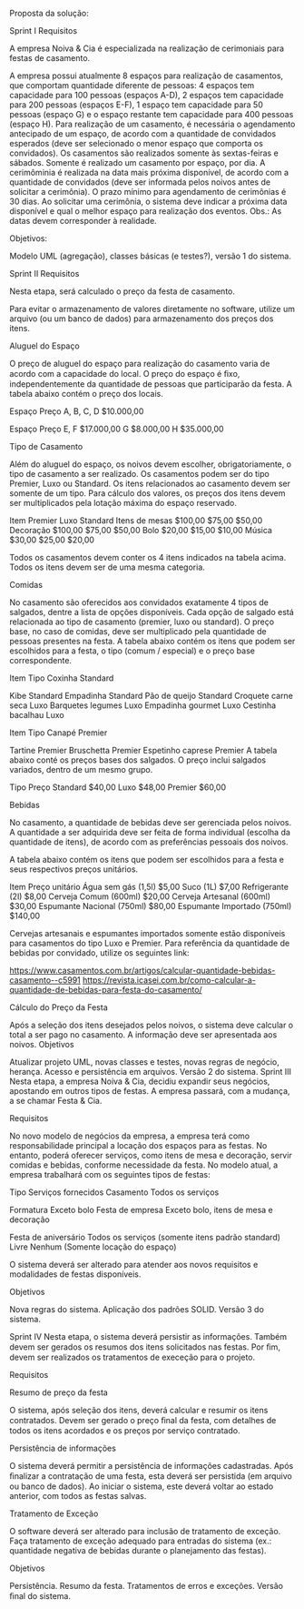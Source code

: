Proposta da solução:

Sprint I
Requisitos

A empresa Noiva & Cia é especializada na realização de cerimoniais para festas de casamento.

A empresa possui atualmente 8 espaços para realização de casamentos, que comportam quantidade diferente de pessoas: 4 espaços tem capacidade para 100 pessoas (espaços A-D), 2 espaços tem capacidade para 200 pessoas (espaços E-F), 1 espaço tem capacidade para 50 pessoas (espaço G) e o espaço restante tem capacidade para 400 pessoas (espaço H).
Para realização de um casamento, é necessária o agendamento antecipado de um espaço, de acordo com a quantidade de convidados esperados (deve ser selecionado o menor espaço que comporta os convidados).
Os casamentos são realizados somente às sextas-feiras e sábados. Somente é realizado um casamento por espaço, por dia.
A cerimôminia é realizada na data mais próxima disponível, de acordo com a quantidade de convidados (deve ser informada pelos noivos antes de solicitar a cerimônia).
O prazo mínimo para agendamento de cerimônias é 30 dias. Ao solicitar uma cerimônia, o sistema deve indicar a próxima data disponível e qual o melhor espaço para realização dos eventos.
Obs.: As datas devem corresponder à realidade.

Objetivos:

Modelo UML (agregação), classes básicas (e testes?), versão 1 do sistema.

Sprint II
Requisitos

Nesta etapa, será calculado o preço da festa de casamento.

Para evitar o armazenamento de valores diretamente no software, utilize um arquivo (ou um banco de dados) para armazenamento dos preços dos itens.

Aluguel do Espaço

O preço de aluguel do espaço para realização do casamento varia de acordo com a capacidade do local. O preço do espaço é ﬁxo, independentemente da quantidade de pessoas que participarão da festa.
A tabela abaixo contém o preço dos locais.

Espaço	Preço
A, B, C, D	$10.000,00
 
 

Espaço	Preço
E, F	$17.000,00
G	$8.000,00
H	$35.000,00

Tipo de Casamento

Além do aluguel do espaço, os noivos devem escolher, obrigatoriamente, o tipo de casamento a ser realizado. Os casamentos podem ser do tipo Premier, Luxo ou Standard. Os itens relacionados ao casamento devem ser somente de um tipo. Para cálculo dos valores, os preços dos itens devem ser multiplicados pela lotação máxima do espaço reservado.

Item	Premier	Luxo	Standard
Itens de mesas	$100,00	$75,00	$50,00
Decoração	$100,00	$75,00	$50,00
Bolo	$20,00	$15,00	$10,00
Música	$30,00	$25,00	$20,00

Todos os casamentos devem conter os 4 itens indicados na tabela acima. Todos os itens devem ser de uma mesma categoria.

Comidas

No casamento são oferecidos aos convidados exatamente 4 tipos de salgados, dentre a lista de opções disponíveis. Cada opção de salgado está relacionada ao tipo de casamento (premier, luxo ou standard). O preço base, no caso de comidas, deve ser multiplicado pela quantidade de pessoas presentes na festa.
A tabela abaixo contém os itens que podem ser escolhidos para a festa, o tipo (comum / especial) e o preço base correspondente.

Item	Tipo
Coxinha	Standard
 
Kibe	Standard
Empadinha	Standard
Pão de queijo	Standard Croquete carne seca	Luxo Barquetes legumes	Luxo Empadinha gourmet	Luxo Cestinha bacalhau	Luxo

 
Item	Tipo
Canapé	Premier
 
Tartine	Premier
Bruschetta	Premier Espetinho caprese	Premier
A tabela abaixo conté os preços bases dos salgados. O preço inclui salgados variados, dentro de um mesmo grupo.

Tipo	Preço
Standard	$40,00
Luxo	$48,00
Premier	$60,00

Bebidas

No casamento, a quantidade de bebidas deve ser gerenciada pelos noivos. A quantidade a ser adquirida deve ser feita de forma individual (escolha da quantidade de itens), de acordo com as preferências pessoais dos noivos.

A tabela abaixo contém os itens que podem ser escolhidos para a festa e seus respectivos preços unitários.

Item	Preço unitário
Água sem gás (1,5l)	$5,00
Suco (1L)	$7,00
Refrigerante (2l)	$8,00
Cerveja Comum (600ml)	$20,00
Cerveja Artesanal (600ml)	$30,00
Espumante Nacional (750ml)	$80,00
Espumante Importado (750ml)	$140,00

Cervejas artesanais e espumantes importados somente estão disponíveis para casamentos do tipo Luxo e Premier.
Para referência da quantidade de bebidas por convidado, utilize os seguintes link:

https://www.casamentos.com.br/artigos/calcular-quantidade-bebidas-casamento--c5991 https://revista.icasei.com.br/como-calcular-a-quantidade-de-bebidas-para-festa-do-casamento/

Cálculo do Preço da Festa
 
Após a seleção dos itens desejados pelos noivos, o sistema deve calcular o total a ser pago no casamento. A informação deve ser apresentada aos noivos.
Objetivos

Atualizar projeto UML, novas classes e testes, novas regras de negócio, herança. Acesso e persistência em arquivos. Versão 2 do sistema.
Sprint III
Nesta etapa, a empresa Noiva & Cia, decidiu expandir seus negócios, apostando em outros tipos de festas. A empresa passará, com a mudança, a se chamar Festa & Cia.

Requisitos

No novo modelo de negócios da empresa, a empresa terá como responsabilidade principal a locação dos espaços para as festas.
No entanto, poderá oferecer serviços, como itens de mesa e decoração, servir comidas e bebidas, conforme necessidade da festa.
No modelo atual, a empresa trabalhará com os seguintes tipos de festas:

Tipo	Serviços fornecidos
Casamento	Todos os serviços
 
Formatura	Exceto bolo
Festa de empresa	Exceto bolo, itens de mesa e decoração
 
Festa de aniversário	Todos os serviços (somente itens padrão standard)
Livre	Nenhum (Somente locação do espaço)

O sistema deverá ser alterado para atender aos novos requisitos e modalidades de festas disponíveis.

Objetivos

Nova regras do sistema. Aplicação dos padrões SOLID. Versão 3 do sistema.

Sprint IV
Nesta etapa, o sistema deverá persistir as informações. Também devem ser gerados os resumos dos itens solicitados nas festas. Por ﬁm, devem ser realizados os tratamentos de execeção para o projeto.

Requisitos

Resumo de preço da festa

O sistema, após seleção dos itens, deverá calcular e resumir os itens contratados. Devem ser gerado o preço ﬁnal da festa, com detalhes de todos os itens acordados e os preços por serviço contratado.
 
Persistência de informações

O sistema deverá permitir a persistência de informações cadastradas. Após ﬁnalizar a contratação de uma festa, esta deverá ser persistida (em arquivo ou banco de dados). Ao iniciar o sistema, este deverá voltar ao estado anterior, com todos as festas salvas.

Tratamento de Exceção

O software deverá ser alterado para inclusão de tratamento de exceção. Faça tratamento de exceção adequado para entradas do sistema (ex.: quantidade negativa de bebidas durante o planejamento das festas).

Objetivos

Persistência. Resumo da festa. Tratamentos de erros e exceções. Versão ﬁnal do sistema.
